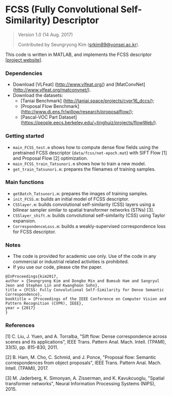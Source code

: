 # FCSS (Fully Convolutional Self-Similarity) Descriptor

> Version 1.0 (14 Aug. 2017)
>
> Contributed by Seungryong Kim (srkim89@yonsei.ac.kr).

This code is written in MATLAB, and implements the FCSS descriptor [[project website](https://seungryong.github.io/FCSS/)]. 

### Dependencies ###
  - Download [VLFeat] (http://www.vlfeat.org/) and [MatConvNet] (http://www.vlfeat.org/matconvnet/).
  - Download the datasets:
    - [Taniai Benchmark] (http://taniai.space/projects/cvpr16_dccs/);
    - [Proposal Flow Benchmark] (http://www.di.ens.fr/willow/research/proposalflow/);
    - [Pascal-VOC Part Dataset] (https://people.eecs.berkeley.edu/~tinghuiz/projects/flowWeb/).

### Getting started ###
  - `main_FCSS_test.m` shows how to compute dense flow fields using the pretrained FCSS descriptor (`data/fcss/net-epoch.mat`) with SIFT Flow [1] and Proposal Flow [2] optimization.
  - `main_FCSS_train_Tatsunori.m`  shows how to train a new model.
  - `get_train_Tatsunori.m`: prepares the filenames of training samples.

### Main functions ### 
  - `getBatch_Tatsunori.m`: prepares the images of training samples.
  - `init_FCSS.m`: builds an initial model of FCSS descriptor.
  - `CSSlayer.m`: builds convolutional self-similarity (CSS) layers using a bilinear sampler similar to spatial transformer networks (STNs) [3].
  - `CSSlayer_shift.m`: builds convolutional self-similarity (CSS) using Taylor expansion.
  - `CorrespondenceLoss.m`: builds a weakly-supervised correspondence loss for FCSS descriptor.
  
### Notes ###

  - The code is provided for academic use only. Use of the code in any commercial or industrial related activities is prohibited. 
  - If you use our code, please cite the paper. 

```
@InProceedings{kim2017,
author = {Seungryong Kim and Dongbo Min and Bumsub Ham and Sangryul Jeon and Stephen Lin and Kwanghoon Sohn},
title = {FCSS: Fully Convolutional Self-Similarity for Dense Semantic Correspondence},
booktitle = {Proceedings of the IEEE Conference on Computer Vision and Pattern Recognition (CVPR), IEEE},
year = {2017}
}
```

### References ###

[1] C. Liu, J. Yuen, and A. Torralba, "Sift flow: Dense correspondence across scenes and its applications", IEEE Trans. Pattern Anal. Mach. Intell. (TPAMI), 33(5), pp. 815-830, 2011.

[2] B. Ham, M. Cho, C. Schmid, and J. Ponce, "Proposal flow: Semantic correspondences from object proposals", IEEE Trans. Pattern Anal. Mach. Intell. (TPAMI), 2017.

[3] M. Jaderberg, K. Simonyan, A. Zisserman, and K. Kavukcuoglu, "Spatial transformer networks", Neural Information Processing Systems (NIPS), 2015.
